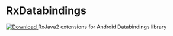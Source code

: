 # RxDatabindings
[ ![Download](https://api.bintray.com/packages/step-89-g/stepango/com.stepango.rxdatabindings/images/download.svg) ](https://bintray.com/step-89-g/stepango/com.stepango.rxdatabindings/_latestVersion)
RxJava2 extensions for Android Databindings library
